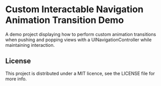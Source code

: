 # Custom Interactable Navigation Animation Transition Demo

A demo project displaying how to perform custom animation transitions when pushing and popping views with a UINavigationController while maintaining interaction.

## License
This project is distributed under a MIT licence, see the LICENSE file for more info.
